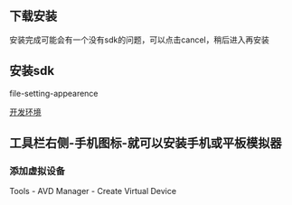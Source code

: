 ## 下载安装
安装完成可能会有一个没有sdk的问题，可以点击cancel，稍后进入再安装

## 安装sdk
file-setting-appearence

[开发环境](https://codelabs.developers.google.com/codelabs/first-flutter-app-pt1#1)
## 工具栏右侧-手机图标-就可以安装手机或平板模拟器
### 添加虚拟设备
Tools - AVD Manager - Create Virtual Device
